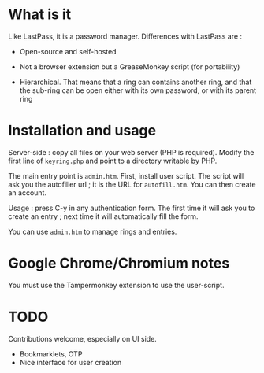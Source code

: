 # What is it

Like LastPass, it is a password manager. Differences with LastPass are :

* Open-source and self-hosted

* Not a browser extension but a GreaseMonkey script (for portability)

* Hierarchical. That means that a ring can contains another ring, and
that the sub-ring can be open either with its own password, or with its
parent ring

# Installation and usage

Server-side : copy all files on your web server (PHP is required). Modify
the first line of `keyring.php` and point to a directory writable by PHP.

The main entry point is `admin.htm`. First, install user script. The
script will ask you the autofiller url ; it is the URL for
`autofill.htm`. You can then create an account.

Usage : press C-y in any authentication form. The first time it will ask
you to create an entry ; next time it will automatically fill the form.

You can use `admin.htm` to manage rings and entries.

# Google Chrome/Chromium notes

You must use the Tampermonkey extension to use the user-script.

# TODO

Contributions welcome, especially on UI side.

* Bookmarklets, OTP
* Nice interface for user creation
